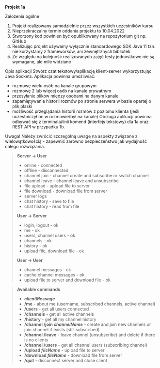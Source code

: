**Projekt 1a**

Założenia ogólne

1. Projekt realizowany samodzielnie przez wszystkich uczestników kursu
2. Nieprzekraczalny termin oddania projektu to 10.04.2022
3. Stworzony kod powinien być opublikowany na repozytorium git np. GitHub
4. Realizując projekt używamy wyłącznie standardowego SDK Java 11 tzn. nie korzystamy z frameworków, ani zewnętrznych
   bibliotek
6. Ze względu na kolejność realizowanych zajęć testy jednostkowe nie są wymagane, ale mile widziane

Opis aplikacji
Stwórz czat tekstowy/aplikację klient-server wykorzystując Java Sockets. Aplikacja powinna umożliwiać:

- rozmowę wielu osób na kanale grupowym
- rozmowę 2 lub więcej osób na kanale prywatnym
- przesyłanie plików między osobami na danym kanale
- zapamiętywanie historii rozmów po stronie serwera w bazie opartej o plik płaski
- możliwość przeglądania historii rozmów z poziomu klienta (jeśli uczestniczył on w rozmowie/był na kanale)
  Obsługa aplikacji powinna odbywać się z terminala/linii komend (interfejs tekstowy) dla 1a oraz REST API w przypadku
  1b.

Uwaga! Należy zwrócić szczególną uwagę na aspekty związane z wielowątkowością - zapewnić zarówno bezpieczeństwo jak
wydajność całego rozwiązania.

> **Server -> User**
>* online - connected
>* offline - disconnected
>* channel join - channel create and subscribe or switch channel
>* channel leave - channel leave and unsubscribe
>* file upload - upload file to server
>* file download - download file from server
>* server logs
>* chat history - save to file
>* chat history - read from file
>
>**User -> Server**
>* login, logout - ok
>* me - ok
>* users, channel users - ok
>* channels - ok
>* history - ok
>* upload file, download file - ok
>
>**User -> User**
>* channel messages - ok
>* cache channel messages - ok
>* upload file to server and download file - ok

> **Available commands**
>* ***clientMessage***
>* **/me** - about me (username, subscribed channels, active channel)
>* **/users** - get all users connected
>* **/channels** - get all active channels
>* **/history** - get all my channel history
>* **/channel /join *channelName*** - create and join new channels or join channel if exists (still subscribed)
>* **/channel /leave** - leave channel (unsubscribe) and delete if there is no clients
>* **/channel /users** - get all channel users (subscribing channel)
>* **/upload *fileName*** - upload file to server
>* **/download *fileName*** - download file from server
>* **/quit** - disconnect server and close client
